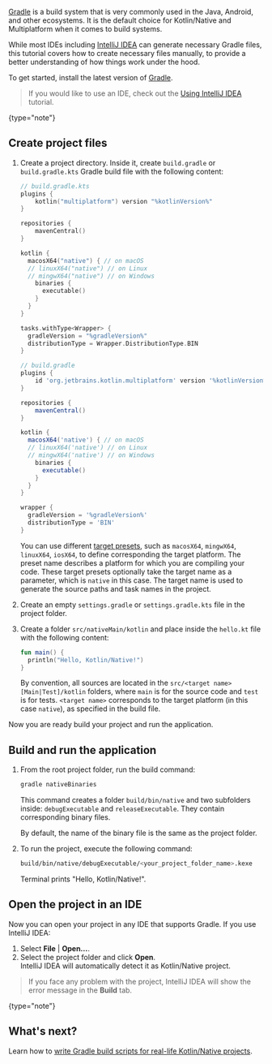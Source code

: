 [//]: # (title: Get started with Kotlin/Native using Gradle)

[Gradle](https://gradle.org) is a build system that is very commonly used in the Java, Android, and other ecosystems. It is the default choice for Kotlin/Native and Multiplatform
when it comes to build systems.

While most IDEs including [IntelliJ IDEA](https://www.jetbrains.com/idea) can generate necessary Gradle files,
this tutorial covers how to create necessary files manually, to provide a better understanding of how things work under the hood.

To get started, install the latest version of [Gradle](https://gradle.org/install/).

> If you would like to use an IDE, check out the [Using IntelliJ IDEA](native-get-started.md) tutorial.
> 
{type="note"}

## Create project files

1. Create a project directory. Inside it, create `build.gradle` or `build.gradle.kts` Gradle build file with the following content:

   <tabs group="build-script">
   <tab title="Kotlin" group-key="kotlin">

   ```kotlin
   // build.gradle.kts
   plugins {
       kotlin("multiplatform") version "%kotlinVersion%"
   }

   repositories {
       mavenCentral()
   }

   kotlin {
     macosX64("native") { // on macOS
     // linuxX64("native") // on Linux
     // mingwX64("native") // on Windows
       binaries {
         executable()
       }
     }
   }

   tasks.withType<Wrapper> {
     gradleVersion = "%gradleVersion%"
     distributionType = Wrapper.DistributionType.BIN
   }
   ```

   </tab>
   <tab title="Groovy" group-key="groovy">

   ```groovy
   // build.gradle
   plugins {
       id 'org.jetbrains.kotlin.multiplatform' version '%kotlinVersion%'
   }

   repositories {
       mavenCentral()
   }

   kotlin {
     macosX64('native') { // on macOS
     // linuxX64('native') // on Linux
     // mingwX64('native') // on Windows
       binaries {
         executable()
       }
     }
   }

   wrapper {
     gradleVersion = '%gradleVersion%'
     distributionType = 'BIN'
   }
   ```

   </tab>
   </tabs>

   You can use different [target presets](mpp-supported-platforms.md), such as `macosX64`, `mingwX64`, `linuxX64`, `iosX64`,
   to define corresponding the target platform. The preset name describes a platform for which you are compiling your code.
   These target presets optionally take the target name as a parameter, which is `native` in this case.
   The target name is used to generate the source paths and task names in the project.

3. Create an empty `settings.gradle` or `settings.gradle.kts` file in the project folder.

4. Create a folder `src/nativeMain/kotlin` and place inside the `hello.kt` file with the following content:
   
   ```kotlin
   fun main() {
     println("Hello, Kotlin/Native!")
   }
   ```

   By convention, all sources are located in the `src/<target name>[Main|Test]/kotlin` folders, where `main` is for the source code
   and `test` is for tests. `<target name>` corresponds to the target platform (in this case `native`), as specified in the build file.

Now you are ready build your project and run the application. 

## Build and run the application

1. From the root project folder, run the build command:

   ```bash
   gradle nativeBinaries
   ```

   This command creates a folder `build/bin/native` and two subfolders inside: `debugExecutable` and `releaseExecutable`. They contain corresponding binary files.  

   By default, the name of the binary file is the same as the project folder. 

3. To run the project, execute the following command:

   ```bash
   build/bin/native/debugExecutable/<your_project_folder_name>.kexe
   ```

   Terminal prints "Hello, Kotlin/Native!".

## Open the project in an IDE

Now you can open your project in any IDE that supports Gradle. If you use IntelliJ IDEA:

1. Select **File** | **Open...**.
2. Select the project folder and click **Open**.  
   IntelliJ IDEA will automatically detect it as Kotlin/Native project.

> If you face any problem with the project, IntelliJ IDEA will show the error message in the **Build** tab.
>
{type="note"}

## What's next?

Learn how to [write Gradle build scripts for real-life Kotlin/Native projects](mpp-dsl-reference.md).

